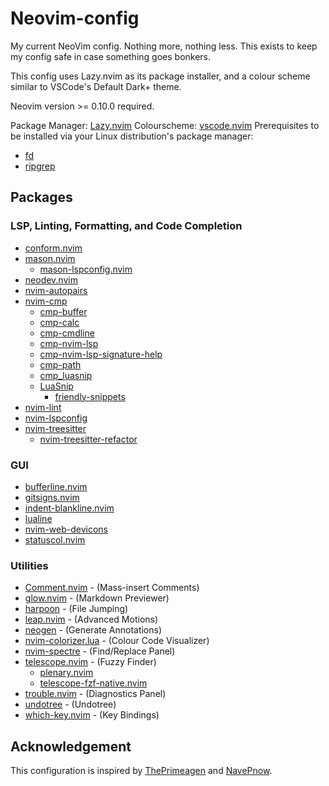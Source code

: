 # Neovim-config

My current NeoVim config. Nothing more, nothing less.
This exists to keep my config safe in case something goes bonkers.

This config uses Lazy.nvim as its package installer, and a colour scheme similar
to VSCode's Default Dark+ theme.

Neovim version >= 0.10.0 required.

Package Manager: [Lazy.nvim](https://github.com/folke/lazy.nvim)
Colourscheme: [vscode.nvim](https://github.com/Mofiqul/vscode.nvim)
Prerequisites to be installed via your Linux distribution's package manager:

* [fd](https://github.com/sharkdp/fd)
* [ripgrep](https://github.com/BurntSushi/ripgrep)

## Packages

### LSP, Linting, Formatting, and Code Completion

* [conform.nvim](https://github.com/stevearc/conform.nvim)
* [mason.nvim](https://github.com/williamboman/mason.nvim)
  - [mason-lspconfig.nvim](https://github.com/williamboman/mason-lspconfig.nvim)
* [neodev.nvim](https://github.com/folke/neodev.nvim)
* [nvim-autopairs](https://github.com/windwp/nvim-autopairs)
* [nvim-cmp](https://github.com/hrsh7th/nvim-cmp)
  - [cmp-buffer](https://github.com/hrsh7th/cmp-buffer)
  - [cmp-calc](https://github.com/hrsh7th/cmp-calc)
  - [cmp-cmdline](https://github.com/hrsh7th/cmp-cmdline)
  - [cmp-nvim-lsp](https://github.com/hrsh7th/cmp-nvim-lsp)
  - [cmp-nvim-lsp-signature-help](https://github.com/hrsh7th/cmp-nvim-lsp-signature-help)
  - [cmp-path](https://github.com/hrsh7th/cmp-path)
  - [cmp_luasnip](https://github.com/saadparwaiz1/cmp_luasnip)
  - [LuaSnip](https://github.com/L3MON4D3/LuaSnip)
    * [friendly-snippets](https://github.com/rafamadriz/friendly-snippets)
* [nvim-lint](https://github.com/mfussenegger/nvim-lint)
* [nvim-lspconfig](https://github.com/neovim/nvim-lspconfig)
* [nvim-treesitter](https://github.com/nvim-treesitter/nvim-treesitter)
  - [nvim-treesitter-refactor](https://github.com/nvim-treesitter/nvim-treesitter-refactor)

### GUI

* [bufferline.nvim](https://github.com/akinsho/bufferline.nvim)
* [gitsigns.nvim](https://github.com/lewis6991/gitsigns.nvim)
* [indent-blankline.nvim](https://github.com/lukas-reineke/indent-blankline.nvim)
* [lualine](https://github.com/nvim-lualine/lualine.nvim)
* [nvim-web-devicons](https://github.com/nvim-tree/nvim-web-devicons)
* [statuscol.nvim](https://github.com/luukvbaal/statuscol.nvim)

### Utilities

* [Comment.nvim](https://github.com/numToStr/Comment.nvim) - (Mass-insert Comments)
* [glow.nvim](https://github.com/ellisonleao/glow.nvim) - (Markdown Previewer)
* [harpoon](https://github.com/ThePrimeagen/harpoon) - (File Jumping)
* [leap.nvim](https://github.com/ggandor/leap.nvim) - (Advanced Motions)
* [neogen](https://github.com/danymat/neogen) - (Generate Annotations)
* [nvim-colorizer.lua](https://github.com/norcalli/nvim-colorizer.lua) - (Colour Code Visualizer)
* [nvim-spectre](https://github.com/nvim-pack/nvim-spectre) - (Find/Replace Panel)
* [telescope.nvim](https://github.com/nvim-telescope/telescope.nvim) - (Fuzzy Finder)
  - [plenary.nvim](https://github.com/nvim-lua/plenary.nvim)
  - [telescope-fzf-native.nvim](https://github.com/nvim-telescope/telescope-fzf-native.nvim)
* [trouble.nvim](https://github.com/folke/trouble.nvim) - (Diagnostics Panel)
* [undotree](https://github.com/mbbill/undotree) - (Undotree)
* [which-key.nvim](https://github.com/folkr/which-key.nvim) - (Key Bindings)

## Acknowledgement

This configuration is inspired by [ThePrimeagen](https://github.com/ThePrimeagen/.dotfiles/tree/master/vim-2022/.config/nvim)
and [NavePnow](https://github.com/NavePnow/dotfiles/tree/main/.config/nvim).

